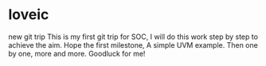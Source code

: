 # loveic
new git trip
This is my first git trip for SOC, I will do this work step by step to achieve the aim. 
Hope the first milestone, A simple UVM example. Then one by one, more and more.
Goodluck for me!
